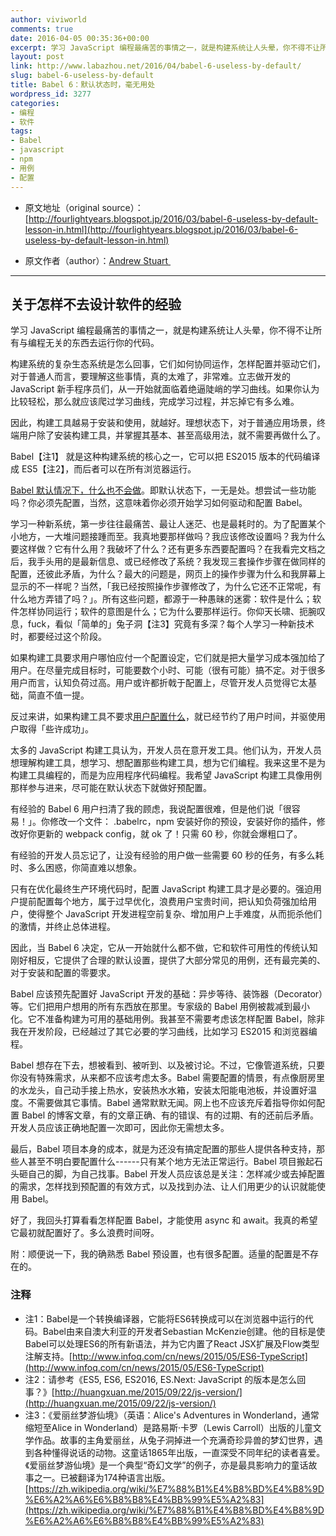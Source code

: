 ```yaml
---
author: viviworld
comments: true
date: 2016-04-05 00:35:36+00:00
excerpt: 学习 JavaScript 编程最痛苦的事情之一，就是构建系统让人头晕，你不得不让所有与编程无关的东西去运行你的代码。
layout: post
link: http://www.labazhou.net/2016/04/babel-6-useless-by-default/
slug: babel-6-useless-by-default
title: Babel 6：默认状态时，毫无用处
wordpress_id: 3277
categories:
- 编程
- 软件
tags:
- Babel
- javascript
- npm
- 用例
- 配置
---
```



	
  * 原文地址（original source）：[http://fourlightyears.blogspot.jp/2016/03/babel-6-useless-by-default-lesson-in.html](http://fourlightyears.blogspot.jp/2016/03/babel-6-useless-by-default-lesson-in.html)

	
  * 原文作者（author）：[Andrew Stuart ](https://www.blogger.com/profile/13104066621043790256)





* * *





## 关于怎样不去设计软件的经验


学习 JavaScript 编程最痛苦的事情之一，就是构建系统让人头晕，你不得不让所有与编程无关的东西去运行你的代码。

构建系统的复杂生态系统是怎么回事，它们如何协同运作，怎样配置并驱动它们，对于普通人而言，要理解这些事情，真的太难了，非常难。立志做开发的 JavaScript 新手程序员们，从一开始就面临着绝逼陡峭的学习曲线。如果你认为比较轻松，那么就应该爬过学习曲线，完成学习过程，并忘掉它有多么难。

因此，构建工具越易于安装和使用，就越好。理想状态下，对于普通应用场景，终端用户除了安装构建工具，并掌握其基本、甚至高级用法，就不需要再做什么了。

Babel【注1】 就是这种构建系统的核心之一，它可以把 ES2015 版本的代码编译成 ES5【注2】，而后者可以在所有浏览器运行。

[Babel 默认情况下，什么也不会做](https://babeljs.io/docs/plugins/)。即默认状态下，一无是处。想尝试一些功能吗？你必须先配置，当然，这意味着你必须开始学习如何驱动和配置 Babel。

学习一种新系统，第一步往往最痛苦、最让人迷茫、也是最耗时的。为了配置某个小地方，一大堆问题接踵而至。我真地要那样做吗？我应该修改设置吗？我为什么要这样做？它有什么用？我破坏了什么？还有更多东西要配置吗？在我看完文档之后，我手头用的是最新信息、或已经修改了系统？我发现三套操作步骤在做同样的配置，还彼此矛盾，为什么？最大的问题是，网页上的操作步骤为什么和我屏幕上显示的不一样呢？当然，「我已经按照操作步骤修改了，为什么它还不正常呢，有什么地方弄错了吗？」。所有这些问题，都源于一种愚昧的迷雾：软件是什么；软件怎样协同运行；软件的意图是什么；它为什么要那样运行。你仰天长啸、扼腕叹息，fuck，看似「简单的」兔子洞【注3】究竟有多深？每个人学习一种新技术时，都要经过这个阶段。

如果构建工具要求用户哪怕应付一个配置设定，它们就是把大量学习成本强加给了用户。在尽量完成目标时，可能要数个小时、可能（很有可能）搞不定。对于很多用户而言，认知负荷过高。用户或许都折戟于配置上，尽管开发人员觉得它太基础，简直不值一提。

反过来讲，如果构建工具不要求[用户配置什么](http://www.labazhou.net/2015/03/devops-the-problem-with-configurations/)，就已经节约了用户时间，并驱使用户取得「些许成功」。

太多的 JavaScript 构建工具认为，开发人员在意开发工具。他们认为，开发人员想理解构建工具，想学习、想配置那些构建工具，想为它们编程。我来这里不是为构建工具编程的，而是为应用程序代码编程。我希望 JavaScript 构建工具像用例那样参与进来，尽可能在默认状态下就做好预配置。

有经验的 Babel 6 用户扫清了我的顾虑，我说配置很难，但是他们说「很容易！」。你修改一个文件： .babelrc，npm 安装好你的预设，安装好你的插件，修改好你更新的 webpack config，就 ok 了！只需 60 秒，你就会爆粗口了。

有经验的开发人员忘记了，让没有经验的用户做一些需要 60 秒的任务，有多么耗时、多么困惑，你简直难以想象。

只有在优化最终生产环境代码时，配置 JavaScript 构建工具才是必要的。强迫用户提前配置每个地方，属于过早优化，浪费用户宝贵时间，把认知负荷强加给用户，使得整个 JavaScript 开发进程空前复杂、增加用户上手难度，从而扼杀他们的激情，并终止总体进程。

因此，当 Babel 6 决定，它从一开始就什么都不做，它和软件可用性的传统认知刚好相反，它提供了合理的默认设置，提供了大部分常见的用例，还有最完美的、对于安装和配置的零要求。

Babel 应该预先配置好 JavaScript 开发的基础：异步等待、装饰器（Decorator）等。它们把用户想用的所有东西放在那里。专家级的 Babel 用例被裁减到最小化。它不准备构建为可用的基础用例。我甚至不需要考虑该怎样配置 Babel，除非我在开发阶段，已经越过了其它必要的学习曲线，比如学习 ES2015 和浏览器编程。

Babel 想存在下去，想被看到、被听到、以及被讨论。不过，它像管道系统，只要你没有特殊需求，从来都不应该考虑太多。Babel 需要配置的情景，有点像厨房里的水龙头，自己动手接上热水，安装热水水箱，安装太阳能电池板，并设置好温度。不需要做其它事情。Babel 通常默默无闻。网上也不应该充斥着指导你如何配置 Babel 的博客文章，有的文章正确、有的错误、有的过期、有的还前后矛盾。开发人员应该正确地配置一次即可，因此你无需想太多。

最后，Babel 项目本身的成本，就是为还没有搞定配置的那些人提供各种支持，那些人甚至不明白要配置什么------只有某个地方无法正常运行。Babel 项目搬起石头砸自己的脚，为自己找事。Babel 开发人员应该总是关注：怎样减少或去掉配置的需求，怎样找到预配置的有效方式，以及找到办法、让人们用更少的认识就能使用 Babel。

好了，我回头打算看看怎样配置 Babel，才能使用 async 和 await。我真的希望它最初就配置好了。多么浪费时间呀。

附：顺便说一下，我的确熟悉 Babel 预设置，也有很多配置。适量的配置是不存在的。


### 注释

* 注1：Babel是一个转换编译器，它能将ES6转换成可以在浏览器中运行的代码。Babel由来自澳大利亚的开发者Sebastian McKenzie创建。他的目标是使Babel可以处理ES6的所有新语法，并为它内置了React JSX扩展及Flow类型注解支持。[http://www.infoq.com/cn/news/2015/05/ES6-TypeScript](http://www.infoq.com/cn/news/2015/05/ES6-TypeScript) 
* 注2：请参考《ES5, ES6, ES2016, ES.Next: JavaScript 的版本是怎么回事？》[http://huangxuan.me/2015/09/22/js-version/](http://huangxuan.me/2015/09/22/js-version/) 
* 注3：《爱丽丝梦游仙境》（英语：Alice's Adventures in Wonderland，通常缩短至Alice in Wonderland）是路易斯·卡罗（Lewis Carroll）出版的儿童文学作品。故事的主角爱丽丝，从兔子洞掉进一个充满奇珍异兽的梦幻世界，遇到各种懂得说话的动物。这童话1865年出版，一直深受不同年纪的读者喜爱。《爱丽丝梦游仙境》是一个典型“奇幻文学”的例子，亦是最具影响力的童话故事之一。已被翻译为174种语言出版。[https://zh.wikipedia.org/wiki/%E7%88%B1%E4%B8%BD%E4%B8%9D%E6%A2%A6%E6%B8%B8%E4%BB%99%E5%A2%83](https://zh.wikipedia.org/wiki/%E7%88%B1%E4%B8%BD%E4%B8%9D%E6%A2%A6%E6%B8%B8%E4%BB%99%E5%A2%83) 
